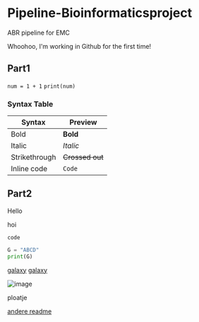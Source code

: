 # Pipeline-Bioinformaticsproject
ABR pipeline for EMC

Whoohoo, I'm working in Github for the first time!

## Part1

`num = 1 + 1`
`print(num)`




### Syntax Table
Syntax | Preview
-|-
Bold | **Bold**
Italic | _Italic_
Strikethrough | ~~Crossed out~~
Inline code | `Code`


## Part2

Hello


hoi


`code`
```Python
G = "ABCD"
print(G)
```

[galaxy](https://usegalaxy.eu/u/tim.kuijten/w/test-workflow-2)
[galaxy](https://usegalaxy.eu/u/tim.kuijten/w/test-workflow-2)


![image](https://user-images.githubusercontent.com/101574287/158194853-7df1007c-ca55-4227-8b80-0cef3580af71.png)

ploatje

[andere readme](Pipeline-Bioinformaticsproject/Workflow/readme.txt)


